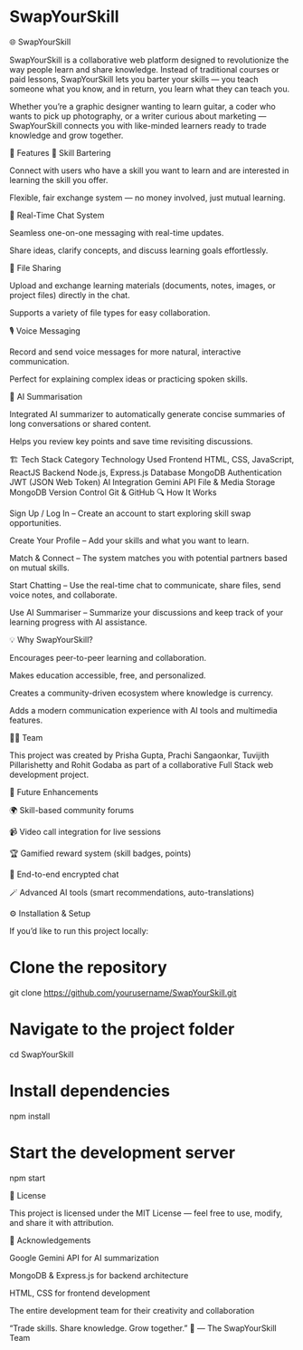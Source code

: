 # SwapYourSkill
🌐 SwapYourSkill

SwapYourSkill is a collaborative web platform designed to revolutionize the way people learn and share knowledge. Instead of traditional courses or paid lessons, SwapYourSkill lets you barter your skills — you teach someone what you know, and in return, you learn what they can teach you.

Whether you’re a graphic designer wanting to learn guitar, a coder who wants to pick up photography, or a writer curious about marketing — SwapYourSkill connects you with like-minded learners ready to trade knowledge and grow together.

🚀 Features
🧠 Skill Bartering

Connect with users who have a skill you want to learn and are interested in learning the skill you offer.

Flexible, fair exchange system — no money involved, just mutual learning.

💬 Real-Time Chat System

Seamless one-on-one messaging with real-time updates.

Share ideas, clarify concepts, and discuss learning goals effortlessly.

📁 File Sharing

Upload and exchange learning materials (documents, notes, images, or project files) directly in the chat.

Supports a variety of file types for easy collaboration.

🎙️ Voice Messaging

Record and send voice messages for more natural, interactive communication.

Perfect for explaining complex ideas or practicing spoken skills.

🤖 AI Summarisation

Integrated AI summarizer to automatically generate concise summaries of long conversations or shared content.

Helps you review key points and save time revisiting discussions.

🏗️ Tech Stack
Category	Technology Used
Frontend	HTML, CSS, JavaScript, ReactJS
Backend	Node.js, Express.js
Database	MongoDB
Authentication	JWT (JSON Web Token)
AI Integration	Gemini API
File & Media Storage MongoDB
Version Control	Git & GitHub
🔍 How It Works

Sign Up / Log In – Create an account to start exploring skill swap opportunities.

Create Your Profile – Add your skills and what you want to learn.

Match & Connect – The system matches you with potential partners based on mutual skills.

Start Chatting – Use the real-time chat to communicate, share files, send voice notes, and collaborate.

Use AI Summariser – Summarize your discussions and keep track of your learning progress with AI assistance.

💡 Why SwapYourSkill?

Encourages peer-to-peer learning and collaboration.

Makes education accessible, free, and personalized.

Creates a community-driven ecosystem where knowledge is currency.

Adds a modern communication experience with AI tools and multimedia features.

👩‍💻 Team

This project was created by Prisha Gupta, Prachi Sangaonkar, Tuvijith Pillarishetty and Rohit Godaba as part of a collaborative Full Stack web development project.

🧩 Future Enhancements

🌍 Skill-based community forums

📹 Video call integration for live sessions

🏆 Gamified reward system (skill badges, points)

🔐 End-to-end encrypted chat

🪄 Advanced AI tools (smart recommendations, auto-translations)

⚙️ Installation & Setup

If you’d like to run this project locally:

# Clone the repository
git clone https://github.com/yourusername/SwapYourSkill.git

# Navigate to the project folder
cd SwapYourSkill

# Install dependencies
npm install

# Start the development server
npm start

📄 License

This project is licensed under the MIT License — feel free to use, modify, and share it with attribution.

🌟 Acknowledgements

Google Gemini API for AI summarization

MongoDB & Express.js for backend architecture

HTML, CSS for frontend development

The entire development team for their creativity and collaboration

“Trade skills. Share knowledge. Grow together.”
💬 — The SwapYourSkill Team
